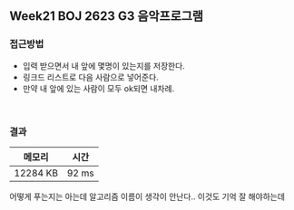 ## Week21 BOJ 2623 G3 음악프로그램

### 접근방법

- 입력 받으면서 내 앞에 몇명이 있는지를 저장한다.
- 링크드 리스트로 다음 사람으로 넣어준다.
- 만약 내 앞에 있는 사람이 모두 ok되면 내차례.


<br>

### 결과

|메모리|시간|
|:---:|:---:|
|12284 KB|92 ms|

어떻게 푸는지는 아는데 알고리즘 이름이 생각이 안난다.. 이것도 기억 잘 해야하는데
